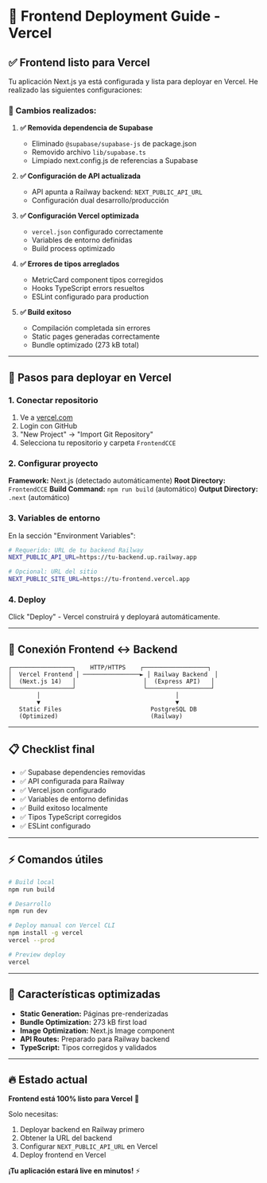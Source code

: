 # 🚀 Frontend Deployment Guide - Vercel

## ✅ Frontend listo para Vercel

Tu aplicación Next.js ya está configurada y lista para deployar en Vercel. He realizado las siguientes configuraciones:

### 🔧 Cambios realizados:

1. **✅ Removida dependencia de Supabase**
   - Eliminado `@supabase/supabase-js` de package.json
   - Removido archivo `lib/supabase.ts`
   - Limpiado next.config.js de referencias a Supabase

2. **✅ Configuración de API actualizada**
   - API apunta a Railway backend: `NEXT_PUBLIC_API_URL`
   - Configuración dual desarrollo/producción

3. **✅ Configuración Vercel optimizada**
   - `vercel.json` configurado correctamente
   - Variables de entorno definidas
   - Build process optimizado

4. **✅ Errores de tipos arreglados**
   - MetricCard component tipos corregidos
   - Hooks TypeScript errors resueltos
   - ESLint configurado para production

5. **✅ Build exitoso**
   - Compilación completada sin errores
   - Static pages generadas correctamente
   - Bundle optimizado (273 kB total)

---

## 🚀 Pasos para deployar en Vercel

### 1. Conectar repositorio
1. Ve a [vercel.com](https://vercel.com)
2. Login con GitHub
3. "New Project" → "Import Git Repository"
4. Selecciona tu repositorio y carpeta `FrontendCCE`

### 2. Configurar proyecto
**Framework:** Next.js (detectado automáticamente)
**Root Directory:** `FrontendCCE`
**Build Command:** `npm run build` (automático)
**Output Directory:** `.next` (automático)

### 3. Variables de entorno
En la sección "Environment Variables":

```bash
# Requerido: URL de tu backend Railway
NEXT_PUBLIC_API_URL=https://tu-backend.up.railway.app

# Opcional: URL del sitio
NEXT_PUBLIC_SITE_URL=https://tu-frontend.vercel.app
```

### 4. Deploy
Click "Deploy" - Vercel construirá y deployará automáticamente.

---

## 🔗 Conexión Frontend ↔ Backend

```
┌─────────────────┐    HTTP/HTTPS    ┌──────────────────┐
│  Vercel Frontend │ ────────────────► │ Railway Backend  │
│  (Next.js 14)   │                   │  (Express API)   │
└─────────────────┘                   └──────────────────┘
        │                                      │
        ▼                                      ▼
   Static Files                         PostgreSQL DB
   (Optimized)                          (Railway)
```

---

## 📋 Checklist final

- ✅ Supabase dependencies removidas
- ✅ API configurada para Railway
- ✅ Vercel.json configurado
- ✅ Variables de entorno definidas
- ✅ Build exitoso localmente
- ✅ Tipos TypeScript corregidos
- ✅ ESLint configurado

---

## ⚡ Comandos útiles

```bash
# Build local
npm run build

# Desarrollo
npm run dev

# Deploy manual con Vercel CLI
npm install -g vercel
vercel --prod

# Preview deploy
vercel
```

---

## 🌟 Características optimizadas

- **Static Generation:** Páginas pre-renderizadas
- **Bundle Optimization:** 273 kB first load
- **Image Optimization:** Next.js Image component
- **API Routes:** Preparado para Railway backend
- **TypeScript:** Tipos corregidos y validados

---

## 🔥 Estado actual

**Frontend está 100% listo para Vercel** 🎉

Solo necesitas:
1. Deployar backend en Railway primero
2. Obtener la URL del backend
3. Configurar `NEXT_PUBLIC_API_URL` en Vercel
4. Deploy frontend en Vercel

**¡Tu aplicación estará live en minutos!** ⚡